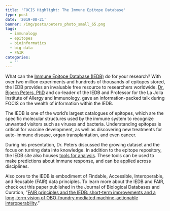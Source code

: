 ```yaml
---
title: 'FOCIS Highlight: The Immune Epitope Database'
type: post
date: '2019-08-21'
banner: /img/posts/peters_photo_small_65.png
tags:
  - immunology
  - epitopes
  - bioinformatics
  - big data
  - FAIR
categories:
  - ''
---
```

What can the [Immune Epitope Database (IEDB)](https://www.iedb.org/) do for your research? With over two million experiments and hundreds of thousands of epitopes stored, the IEDB provides an invaluable free resource to researchers worldwide. [Dr. Bjoern Peters, PhD](https://www.lji.org/faculty-research/labs/peters/#overview) and co-leader of the IEDB and Professor for the La Jolla Institute of Allergy and Immunology, gave an information-packed talk during FOCIS on the wealth of information within the IEDB.



The IEDB is one of the world’s largest catalogues of epitopes, which are the specific molecular structures used by the immune system to recognize unwanted visitors such as viruses and bacteria. Understanding epitopes is critical for vaccine development, as well as discovering new treatments for auto-immune disease, organ transplantation, and even cancer.



During his presentation, Dr. Peters discussed the growing dataset and the focus on turning data into knowledge. In addition to the epitope repository, the IEDB site also houses [tools for analysis](http://tools.iedb.org/main/). These tools can be used to make predictions about immune response, and can be applied across disciplines.



Also core to the IEDB is embodiment of Findable, Accessible, Interoperable, and Reusable (FAIR) data principles. To learn more about the IEDB and FAIR, check out this paper published in the Journal of Biological Databases and Curation, “[FAIR principles and the IEDB: short-term improvements and a long-term vision of OBO-foundry mediated machine-actionable interoperability](https://www.ncbi.nlm.nih.gov/pubmed/?term=fair+principles+and+the+iedb).”
